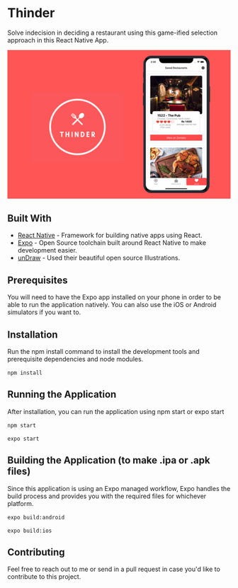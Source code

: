 # Thinder
Solve indecision in deciding a restaurant using this game-ified selection approach in this React Native App.

![Thinder Portfolio Image](https://raw.githubusercontent.com/nikhilasrani/thinder/old-state/assets/Thinder_Portfolio-min.png)

## Built With

* [React Native](https://facebook.github.io/react-native/) - Framework for building native apps using React.
* [Expo](https://expo.io/) - Open Source toolchain built around React Native to make development easier.
* [unDraw](https://undraw.co/) - Used their beautiful open source Illustrations.

## Prerequisites

You will need to have the Expo app installed on your phone in order to be able to run the application natively.
You can also use the iOS or Android simulators if you want to. 


## Installation

Run the npm install command to install the development tools and prerequisite dependencies and node modules.

```
npm install
```

## Running the Application

After installation, you can run the application using npm start or expo start
```
npm start
```
```
expo start
```

## Building the Application (to make .ipa or .apk files)
Since this application is using an Expo managed workflow, 
Expo handles the build process and provides you with the required files for whichever platform.

```
expo build:android
```
```
expo build:ios
```

## Contributing

Feel free to reach out to me or send in a pull request in case you'd like to contribute to this project.
